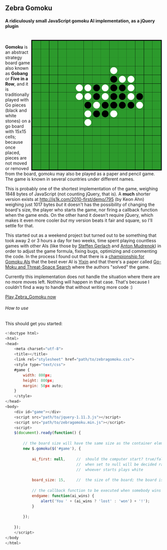 ## Zebra Gomoku

#### A ridiculously small JavaScript gomoku AI implementation, as a jQuery plugin

<br>

<img src="https://raw.githubusercontent.com/stefangabos/Zebra_Gomoku/master/screenshot.png" width="420" align="right" alt="Zebra Gomoku">

**Gomoku** is an abstract strategy board game also known as **Gobang** or **Five in a Row**, and it is traditionally played with Go pieces (black and white stones) on a go board with 15x15 cells; because once placed, pieces are not moved or removed from the board, gomoku may also be played as a paper and pencil game. The game is known in several countries under different names.

This is probably one of the shortest implementation of the game, weighing 1848 bytes of JavaScript (not counting jQuery, that is). A **much** shorter version exists at http://js1k.com/2010-first/demo/795 (by Keon Ahn) weighing just 1017 bytes *but* it doesn't has the possibility of changing the board's size, the player who starts the game, nor firing a callback function when the game ends. On the other hand it doesn't require jQuery, which makes it even more cooler *but* my version beats it fair and square, so I'll settle for that.

This started out as a weekend project but turned out to be something that took away 2 or 3 hours a day for two weeks, time spent playing countless games with other AIs (like those by [Steffen Gerlach](http://steffengerlach.de/gomoku/index.html) and [Anton Mudrenok](http://codepen.io/mudrenok/pen/gpMXgg)) in order to adjust the game formula, fixing bugs, optimizing and commenting the code. In the process I found out that there is a [championship for Gomoku AIs](http://gomocup.org/) that the best ever AI is [Yixin](http://www.aiexp.info/pages/yixin.html) and that there's a paper called [Go-Moku and Threat-Space Search](https://chalmersgomoku.googlecode.com/files/allis1994.pdf) where the authors "solved" the game.

Currently this implementation does not handle the situation where there are no more moves left. Nothing will happen in that case. That's because I couldn't find a way to handle that without writing more code :)

[Play Zebra_Gomoku now](http://stefangabos.github.io/Zebra_Gomoku/)

###### How to use

This should get you started:

```javascript
<!doctype html>
<html>
<head>
	<meta charset="utf-8">
	<title></title>
   	<link rel="stylesheet" href="path/to/zebragomoku.css">
    <style type="text/css">
    #game {
        width: 800px;
        height: 800px;
        margin: 50px auto;
    }
    </style>
</head>
<body>
    <div id="game"></div>
    <script src="path/to/jquery-1.11.3.js"></script>
    <script src="path/to/zebragomoku.min.js"></script>
    <script>
    $(document).ready(function() {

        // the board size will have the same size as the container element
        new $.gomoku($('#game'), {

            ai_first: null,		// 	should the computer start? true/false/null;
                                //	when set to null will be decided randomly
                                //	whoever starts plays white

            board_size: 15,		//	the size of the board; the board is square

            // the callback function to be executed when somebody wins the game
            endgame: function(ai_wins) {
                alert('You ' + (ai_wins ? 'lost' : 'won') + '!');
            }

        });

    });
    </script>
</body
</html>
```
